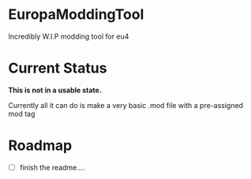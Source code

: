 # EuropaModdingTool
Incredibly W.I.P modding tool for eu4
# Current Status
**This is not in a usable state.**

Currently all it can do is make a very basic .mod file with a pre-assigned mod tag

# Roadmap
- [ ] finish the readme....

